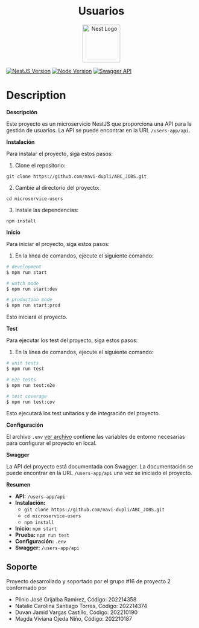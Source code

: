 <h1 align="center">Usuarios</h1>
<p align="center">
<img src="https://github.com/navi-dupli/ABC_JOBS/assets/98790557/168cad30-1c2d-48d3-b10c-521a863379a9" width="100" alt="Nest Logo" />
</p>

[![NestJS Version](https://img.shields.io/badge/NestJS-v10.0.0-green.svg)](https://nestjs.com/)
[![Node Version](https://img.shields.io/badge/Node.js-v16.0.0-green.svg)](https://nodejs.org/)
[![Swagger API](https://img.shields.io/badge/API%20Docs-Swagger-blue.svg)](http://localhost:3000/users-app/api)


# Description

**Descripción**

Este proyecto es un microservicio NestJS que proporciona una API para la gestión de usuarios. La API se puede encontrar en la URL `/users-app/api`.

**Instalación**

Para instalar el proyecto, siga estos pasos:

1. Clone el repositorio:

```
git clone https://github.com/navi-dupli/ABC_JOBS.git
```

2. Cambie al directorio del proyecto:

```
cd microservice-users
```

3. Instale las dependencias:

```
npm install
```

**Inicio**

Para iniciar el proyecto, siga estos pasos:

1. En la línea de comandos, ejecute el siguiente comando:

```bash
# development
$ npm run start

# watch mode
$ npm run start:dev

# production mode
$ npm run start:prod
```


Esto iniciará el proyecto.

**Test**

Para ejecutar los test del proyecto, siga estos pasos:

1. En la línea de comandos, ejecute el siguiente comando:

```bash
# unit tests
$ npm run test

# e2e tests
$ npm run test:e2e

# test coverage
$ npm run test:cov
```

Esto ejecutará los test unitarios y de integración del proyecto.

**Configuración**

El archivo `.env` [ver archivo](./.env)  contiene las variables de entorno necesarias para configurar el proyecto en local.

**Swagger**

La API del proyecto está documentada con Swagger. La documentación se puede encontrar en la URL `/users-app/api` una vez se iniciado el proyecto.

**Resumen**

* **API:** `/users-app/api`
* **Instalación:**
  * `git clone https://github.com/navi-dupli/ABC_JOBS.git`
  * `cd microservice-users`
  * `npm install`
* **Inicio:** `npm start`
* **Prueba:** `npm run test`
* **Configuración:** `.env`
* **Swagger:** `/users-app/api`


## Soporte

Proyecto desarrollado y soportado por el grupo #16 de proyecto 2 conformado por

- Plinio José Grijalba Ramirez, 		Código: 202214358
- Natalie Carolina Santiago Torres, 	Código: 202214374
- Duvan Jamid Vargas Castillo, 		Código: 202210190
- Magda Viviana Ojeda Niño, 		Código: 202210187

